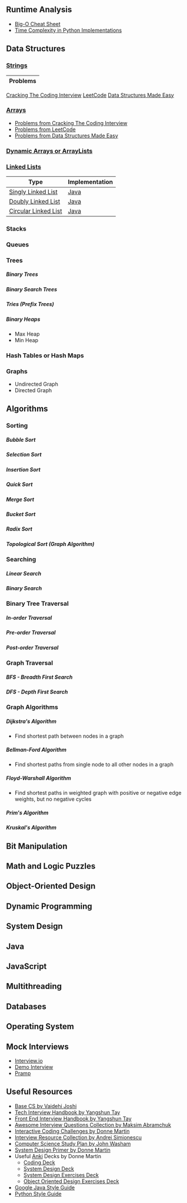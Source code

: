 ## Runtime Analysis

* [Big-O Cheat Sheet](http://bigocheatsheet.com/)
* [Time Complexity in Python Implementations](https://wiki.python.org/moin/TimeComplexity)

## Data Structures 

### [Strings](data-structures/strings/strings.md)

Problems |
--- |
[Cracking The Coding Interview](cracking-the-coding-interview/arrays-and-strings/arrays-and-strings.md)
[LeetCode]()
[Data Structures Made Easy]()

### [Arrays](data-structures/arrays/arrays.md) 
* [Problems from Cracking The Coding Interview](cracking-the-coding-interview/arrays-and-strings/arrays-and-strings.md)
* [Problems from LeetCode]()
* [Problems from Data Structures Made Easy]()

### [Dynamic Arrays or ArrayLists](data-structures/arrays/arrays.md#dynamic-arrays)

### [Linked Lists](data-structures/linked-lists/linked-lists.md)

Type | Implementation 
--- | --- 
[Singly Linked List](data-structures/linked-lists/linked-lists.md#singly-linked-list) | [Java](data-structures/linked-lists/LinkedList.java) 
[Doubly Linked List](data-structures/linked-lists/linked-lists.md#doubly-linked-list) | [Java](data-structures/linked-lists/DoublyLinkedList.java) 
[Circular Linked List](data-structures/linked-lists/linked-lists.md#circular-linked-list) | [Java](data-structures/linked-lists/LinkedList.java) 

### Stacks

### Queues

### Trees

##### Binary Trees

##### Binary Search Trees

##### Tries (Prefix Trees)

##### Binary Heaps
* Max Heap
* Min Heap

### Hash Tables or Hash Maps

### Graphs
* Undirected Graph
* Directed Graph

## Algorithms

### Sorting

##### Bubble Sort

##### Selection Sort

##### Insertion Sort

##### Quick Sort

##### Merge Sort

##### Bucket Sort

##### Radix Sort

##### Topological Sort (Graph Algorithm)

### Searching

##### Linear Search

##### Binary Search

### Binary Tree Traversal

##### In-order Traversal

##### Pre-order Traversal

##### Post-order Traversal


### Graph Traversal

##### BFS - Breadth First Search

##### DFS - Depth First Search

### Graph Algorithms

##### Dijkstra's Algorithm
* Find shortest path between nodes in a graph

##### Bellman-Ford Algorithm
* Find shortest paths from single node to all other nodes in a graph

##### Floyd-Warshall Algorithm
* Find shortest paths in weighted graph with positive or negative edge weights, but no negative cycles

##### Prim's Algorithm

##### Kruskal's Algorithm

## Bit Manipulation

## Math and Logic Puzzles

## Object-Oriented Design

## Dynamic Programming

## System Design

## Java 

## JavaScript

## Multithreading

## Databases

## Operating System

## Mock Interviews
* [Interview.io](https://interviewing.io/)
* [Demo Interview](https://start.interviewing.io/interview/9hV9r4HEONf9/replay)
* [Pramp](https://pramp.com/)

## Useful Resources
* [Base CS by Vaidehi Joshi](https://medium.com/basecs)
* [Tech Interview Handbook by Yangshun Tay](https://github.com/yangshun/tech-interview-handbook)
* [Front End Interview Handbook by Yangshun Tay](https://github.com/yangshun/front-end-interview-handbook)
* [Awesome Interview Questions Collection by Maksim Abramchuk](https://github.com/MaximAbramchuck/awesome-interview-questions)
* [Interactive Coding Challenges by Donne Martin](https://github.com/donnemartin/interactive-coding-challenges)
* [Interview Resource Collection by Andrei Simionescu](https://github.com/andreis/interview)
* [Computer Science Study Plan by John Washam](https://github.com/jwasham/coding-interview-university)
* [System Design Primer by Donne Martin](https://github.com/donnemartin/system-design-primer)
* Useful [Anki](https://apps.ankiweb.net/) Decks by Donne Martin
    - [Coding Deck](https://github.com/donnemartin/interactive-coding-challenges/blob/master/anki_cards/Coding.apkg)
    - [System Design Deck](https://github.com/donnemartin/system-design-primer/blob/master/resources/flash_cards/System%20Design.apkg)
    - [System Design Exercises Deck](https://github.com/donnemartin/system-design-primer/blob/master/resources/flash_cards/System%20Design%20Exercises.apkg)
    - [Object Oriented Design Exercises Deck](https://github.com/donnemartin/system-design-primer/blob/master/resources/flash_cards/OO%20Design.apkg)
* [Google Java Style Guide](https://google.github.io/styleguide/javaguide.html)
* [Python Style Guide](https://pep8.org/)




